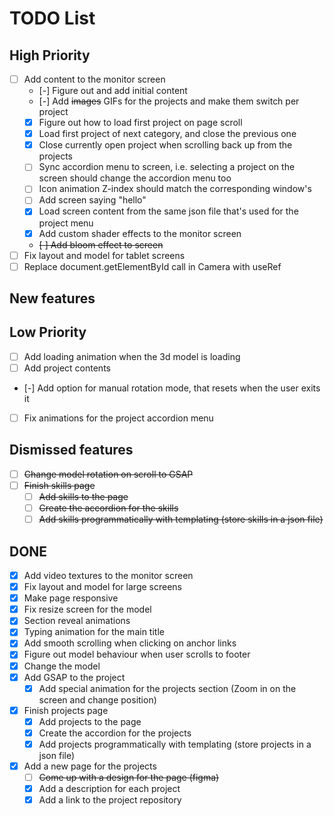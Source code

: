 # TODO List

## High Priority

- [ ] Add content to the monitor screen
  - [-] Figure out and add initial content
  - [-] Add ~~images~~ GIFs for the projects and make them switch per project
  - [x] Figure out how to load first project on page scroll
  - [x] Load first project of next category, and close the previous one
  - [x] Close currently open project when scrolling back up from the projects
  - [ ] Sync accordion menu to screen, i.e. selecting a project on the screen should change the accordion menu too
  - [ ] Icon animation Z-index should match the corresponding window's
  - [ ] Add screen saying "hello"
  - [x] Load screen content from the same json file that's used for the project menu
  - [x] Add custom shader effects to the monitor screen
  - ~~[ ] Add bloom effect to screen~~
- [ ] Fix layout and model for tablet screens
- [ ] Replace document.getElementById call in Camera with useRef

## New features

## Low Priority

- [ ] Add loading animation when the 3d model is loading
- [ ] Add project contents
- [-] Add option for manual rotation mode, that resets when the user exits it
- [ ] Fix animations for the project accordion menu

## Dismissed features

- [ ] ~~Change model rotation on scroll to GSAP~~
- [ ] ~~Finish skills page~~
  - [ ] ~~Add skills to the page~~
  - [ ] ~~Create the accordion for the skills~~
  - [ ] ~~Add skills programmatically with templating (store skills in a json file)~~

## DONE

- [x] Add video textures to the monitor screen
- [x] Fix layout and model for large screens
- [x] Make page responsive
- [x] Fix resize screen for the model
- [x] Section reveal animations
- [x] Typing animation for the main title
- [x] Add smooth scrolling when clicking on anchor links
- [x] Figure out model behaviour when user scrolls to footer
- [x] Change the model
- [x] Add GSAP to the project
  - [x] Add special animation for the projects section (Zoom in on the screen and change position)
- [x] Finish projects page
  - [x] Add projects to the page
  - [x] Create the accordion for the projects
  - [x] Add projects programmatically with templating (store projects in a json file)
- [x] Add a new page for the projects
  - [ ] ~~Come up with a design for the page (figma)~~
  - [x] Add a description for each project
  - [x] Add a link to the project repository
